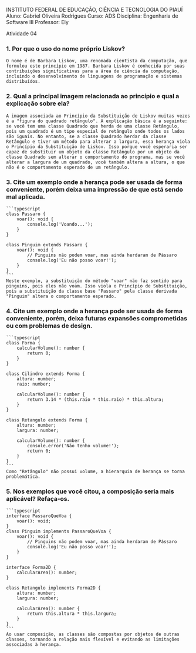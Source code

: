 INSTITUTO FEDERAL DE EDUCAÇÃO, CIÊNCIA E TECNOLOGIA DO PIAUÍ
Aluno: Gabriel Oliveira Rodrigues
Curso: ADS
Disciplina: Engenharia de Software III
Professor: Ely

Atividade 04

### 1. Por que o uso do nome próprio Liskov?
    O nome é de Barbara Liskov, uma renomada cientista da computação, que formulou este princípio em 1987. Barbara Liskov é conhecida por suas contribuições significativas para a área de ciência da computação, incluindo o desenvolvimento de linguagens de programação e sistemas distribuídos.

### 2. Qual a principal imagem relacionada ao princípio e qual a explicação sobre ela?
    A imagem associada ao Princípio da Substituição de Liskov muitas vezes é a "figura do quadrado retângulo". A explicação básica é a seguinte: se você tem uma classe Quadrado que herda de uma classe Retângulo, pois um quadrado é um tipo especial de retângulo onde todos os lados são iguais. No entanto, se a classe Quadrado herdar da classe Retângulo e tiver um método para alterar a largura, essa herança viola o Princípio da Substituição de Liskov. Isso porque você esperaria ser capaz de substituir um objeto da classe Retângulo por um objeto da classe Quadrado sem alterar o comportamento do programa, mas se você alterar a largura de um quadrado, você também altera a altura, o que não é o comportamento esperado de um retângulo.

### 3. Cite um exemplo onde a herança pode ser usada de forma conveniente, porém deixa uma impressão de que está sendo mal aplicada.
    ```typescript
    class Passaro {
        voar(): void {
            console.log('Voando...');
        }
    }

    class Pinguim extends Passaro {
        voar(): void {
            // Pinguins não podem voar, mas ainda herdaram de Pássaro
            console.log('Eu não posso voar!');
        }
    }
    ```
    Neste exemplo, a substituição do método "voar" não faz sentido para pinguins, pois eles não voam. Isso viola o Princípio de Substituição, pois a substituição da classe base "Passaro" pela classe derivada "Pinguim" altera o comportamento esperado.

### 4. Cite um exemplo onde a herança pode ser usada de forma conveniente, porém, deixa futuras expansões comprometidas ou com problemas de design.
    ```typescript
    class Forma {
        calcularVolume(): number {
            return 0;
        }
    }

    class Cilindro extends Forma {
        altura: number;
        raio: number;

        calcularVolume(): number {
            return 3.14 * (this.raio * this.raio) * this.altura;
        }
    }

    class Retangulo extends Forma {
        altura: number;
        largura: number;

        calcularVolume(): number {
            console.error('Não tenho volume!');
            return 0;
        }
    }
    ```
    Como "Retângulo" não possui volume, a hierarquia de herança se torna problemática.

### 5. Nos exemplos que você citou, a composição seria mais aplicável? Refaça-os.
    ```typescript
    interface PassaroQueVoa {
        voar(): void;
    }
    class Pinguim implements PassaroQueVoa {
        voar(): void {
            // Pinguins não podem voar, mas ainda herdaram de Pássaro
            console.log('Eu não posso voar!');
        }
    }

    interface Forma2D {
        calcularArea(): number;
    }

    class Retangulo implements Forma2D {
        altura: number;
        largura: number;

        calcularArea(): number {
            return this.altura * this.largura;
        }
    }
    ```
    Ao usar composição, as classes são compostas por objetos de outras classes, tornando a relação mais flexível e evitando as limitações associadas à herança.